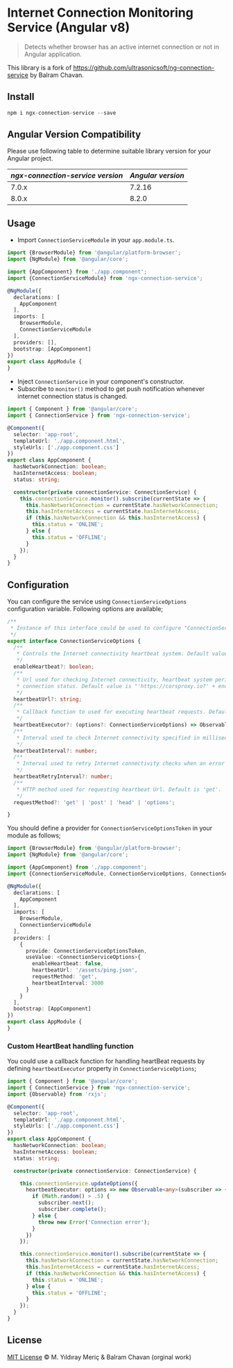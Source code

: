# Internet Connection Monitoring Service (Angular v8)

> Detects whether browser has an active internet connection or not in Angular application.

This library is a fork of https://github.com/ultrasonicsoft/ng-connection-service by Balram Chavan.

## Install

```ts
npm i ngx-connection-service --save
```

## Angular Version Compatibility

Please use following table to determine suitable library version for your Angular project.

| *ngx-connection-service version* | *Angular version* |
|----------------------------------|-------------------|
| 7.0.x                            | 7.2.16            |
| 8.0.x                            | 8.2.0             |

## Usage

- Import `ConnectionServiceModule` in your `app.module.ts`.

```ts
import {BrowserModule} from '@angular/platform-browser';
import {NgModule} from '@angular/core';

import {AppComponent} from './app.component';
import {ConnectionServiceModule} from 'ngx-connection-service';

@NgModule({
  declarations: [
    AppComponent
  ],
  imports: [
    BrowserModule,
    ConnectionServiceModule
  ],
  providers: [],
  bootstrap: [AppComponent]
})
export class AppModule {
}
```

- Inject `ConnectionService` in your component's constructor.
- Subscribe to `monitor()` method to get push notification whenever internet connection status is changed.

```ts
import { Component } from '@angular/core';
import { ConnectionService } from 'ngx-connection-service';

@Component({
  selector: 'app-root',
  templateUrl: './app.component.html',
  styleUrls: ['./app.component.css']
})
export class AppComponent {
  hasNetworkConnection: boolean;
  hasInternetAccess: boolean;
  status: string;

  constructor(private connectionService: ConnectionService) {
    this.connectionService.monitor().subscribe(currentState => {
      this.hasNetworkConnection = currentState.hasNetworkConnection;
      this.hasInternetAccess = currentState.hasInternetAccess;
      if (this.hasNetworkConnection && this.hasInternetAccess) {
        this.status = 'ONLINE';
      } else {
        this.status = 'OFFLINE';
      }
    });
  }
}

```

## Configuration

You can configure the service using `ConnectionServiceOptions` configuration variable.
Following options are available;

```ts
/**
 * Instance of this interface could be used to configure "ConnectionService".
 */
export interface ConnectionServiceOptions {
  /**
   * Controls the Internet connectivity heartbeat system. Default value is 'true'.
   */
  enableHeartbeat?: boolean;
  /**
   * Url used for checking Internet connectivity, heartbeat system periodically makes "HEAD" requests to this URL to determine Internet
   * connection status. Default value is "'https://corsproxy.io?' + encodeURIComponent('https://internethealthtest.org')". (CORS restrictions are bypassed with this URL)
   */
  heartbeatUrl?: string;
  /**
   * Callback function to used for executing heartbeat requests. Defaults to HttpClient.request(...) function.
   */
  heartbeatExecutor?: (options?: ConnectionServiceOptions) => Observable<any>;
  /**
   * Interval used to check Internet connectivity specified in milliseconds. Default value is "30000".
   */
  heartbeatInterval?: number;
  /**
   * Interval used to retry Internet connectivity checks when an error is detected (when no Internet connection). Default value is "1000".
   */
  heartbeatRetryInterval?: number;
  /**
   * HTTP method used for requesting heartbeat Url. Default is 'get'.
   */
  requestMethod?: 'get' | 'post' | 'head' | 'options';

}
```

You should define a provider for `ConnectionServiceOptionsToken` in your module as follows;

```ts
import {BrowserModule} from '@angular/platform-browser';
import {NgModule} from '@angular/core';

import {AppComponent} from './app.component';
import {ConnectionServiceModule, ConnectionServiceOptions, ConnectionServiceOptionsToken} from 'ngx-connection-service';

@NgModule({
  declarations: [
    AppComponent
  ],
  imports: [
    BrowserModule,
    ConnectionServiceModule
  ],
  providers: [
    {
      provide: ConnectionServiceOptionsToken,
      useValue: <ConnectionServiceOptions>{
        enableHeartbeat: false,
        heartbeatUrl: '/assets/ping.json',
        requestMethod: 'get',
        heartbeatInterval: 3000
      }
    }
  ],
  bootstrap: [AppComponent]
})
export class AppModule {
}

```

### Custom HeartBeat handling function

You could use a callback function for handling heartBeat requests by defining `heartbeatExecutor` property in `ConnectionServiceOptions`;

```ts
import { Component } from '@angular/core';
import { ConnectionService } from 'ngx-connection-service';
import {Observable} from 'rxjs';

@Component({
  selector: 'app-root',
  templateUrl: './app.component.html',
  styleUrls: ['./app.component.css']
})
export class AppComponent {
  hasNetworkConnection: boolean;
  hasInternetAccess: boolean;
  status: string;

  constructor(private connectionService: ConnectionService) {

    this.connectionService.updateOptions({
      heartbeatExecutor: options => new Observable<any>(subscriber => {
        if (Math.random() > .5) {
          subscriber.next();
          subscriber.complete();
        } else {
          throw new Error('Connection error');
        }
      })
    });

    this.connectionService.monitor().subscribe(currentState => {
      this.hasNetworkConnection = currentState.hasNetworkConnection;
      this.hasInternetAccess = currentState.hasInternetAccess;
      if (this.hasNetworkConnection && this.hasInternetAccess) {
        this.status = 'ONLINE';
      } else {
        this.status = 'OFFLINE';
      }
    });
  }
}

```

## License

[MIT License](https://github.com/yildiraymeric/ngx-connection-service/blob/master/LICENSE) © M. Yıldıray Meriç & Balram Chavan (orginal work)
